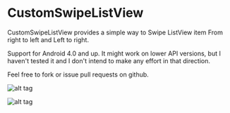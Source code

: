 # CustomSwipeListView

CustomSwipeListView provides a simple way to Swipe ListView item From right to left and Left to right.

Support for Android 4.0 and up. It might work on lower API versions, but I haven't tested it and I don't intend to make any effort in that direction.

Feel free to fork or issue pull requests on github.



![alt tag](https://cloud.githubusercontent.com/assets/578901/9933150/e0a05c48-5d59-11e5-8c25-1b8332f15f78.png)

![alt tag](https://cloud.githubusercontent.com/assets/578901/9933149/e09f9dd0-5d59-11e5-963d-6c7d8f42d3e2.png)

